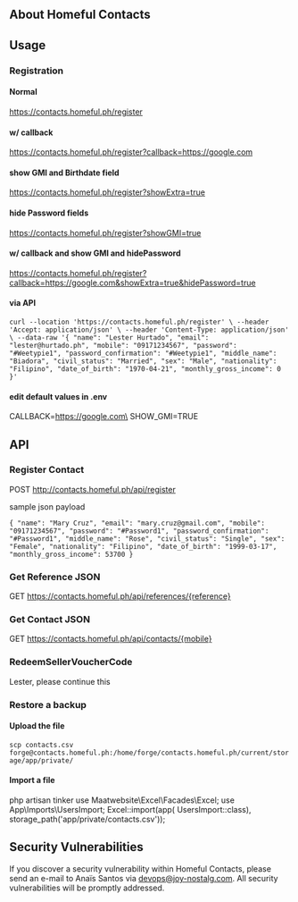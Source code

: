 ## About Homeful Contacts

## Usage
### Registration
#### Normal
https://contacts.homeful.ph/register
#### w/ callback
https://contacts.homeful.ph/register?callback=https://google.com
#### show GMI and Birthdate field
https://contacts.homeful.ph/register?showExtra=true
#### hide Password fields
https://contacts.homeful.ph/register?showGMI=true
#### w/ callback and show GMI and hidePassword
https://contacts.homeful.ph/register?callback=https://google.com&showExtra=true&hidePassword=true
#### via API
`curl --location 'https://contacts.homeful.ph/register' \
--header 'Accept: application/json' \
--header 'Content-Type: application/json' \
--data-raw '{
"name": "Lester Hurtado",
"email": "lester@hurtado.ph",
"mobile": "09171234567",
"password": "#Weetypie1",
"password_confirmation": "#Weetypie1",
"middle_name": "Biadora",
"civil_status": "Married",
"sex": "Male",
"nationality": "Filipino",
"date_of_birth": "1970-04-21",
"monthly_gross_income": 0
}'`
#### edit default values in .env
CALLBACK=https://google.com\
SHOW_GMI=TRUE

## API
### Register Contact
POST http://contacts.homeful.ph/api/register

sample json payload<p>
`{
    "name": "Mary Cruz",
    "email": "mary.cruz@gmail.com",
    "mobile": "09171234567",
    "password": "#Password1",
    "password_confirmation": "#Password1",
    "middle_name": "Rose",
    "civil_status": "Single",
    "sex": "Female",
    "nationality": "Filipino",
    "date_of_birth": "1999-03-17",
    "monthly_gross_income": 53700
}`

### Get Reference JSON
GET https://contacts.homeful.ph/api/references/{reference}

### Get Contact JSON
GET https://contacts.homeful.ph/api/contacts/{mobile}

### RedeemSellerVoucherCode
Lester, please continue this

### Restore a backup
#### Upload the file
`scp contacts.csv forge@contacts.homeful.ph:/home/forge/contacts.homeful.ph/current/storage/app/private/`
#### Import a file
php artisan tinker
use Maatwebsite\Excel\Facades\Excel;
use App\Imports\UsersImport;
Excel::import(app( UsersImport::class), storage_path('app/private/contacts.csv'));

## Security Vulnerabilities

If you discover a security vulnerability within Homeful Contacts, please send an e-mail to Anaïs Santos via [devops@joy-nostalg.com](mailto:devops@joy-nostalg.com). All security vulnerabilities will be promptly addressed.
